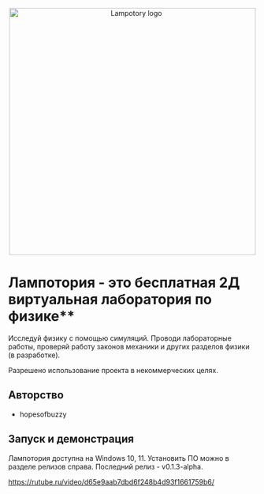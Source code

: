 <p align="center">
	<img src="assets/logo/github_logo.png" width="500" alt="Lampotory logo">
</p>

# Лампотория - это бесплатная 2Д виртуальная лаборатория по физике**
Исследуй физику с помощью симуляций. Проводи лабораторные работы, проверяй работу законов механики и других разделов физики (в разработке).

Разрешено использование проекта в некоммерческих целях.

## Авторство
* hopesofbuzzy

## Запуск и демонстрация
Лампотория доступна на Windows 10, 11. Установить ПО можно в разделе релизов справа. Последний релиз - v0.1.3-alpha.

https://rutube.ru/video/d65e9aab7dbd6f248b4d93f1661759b6/
